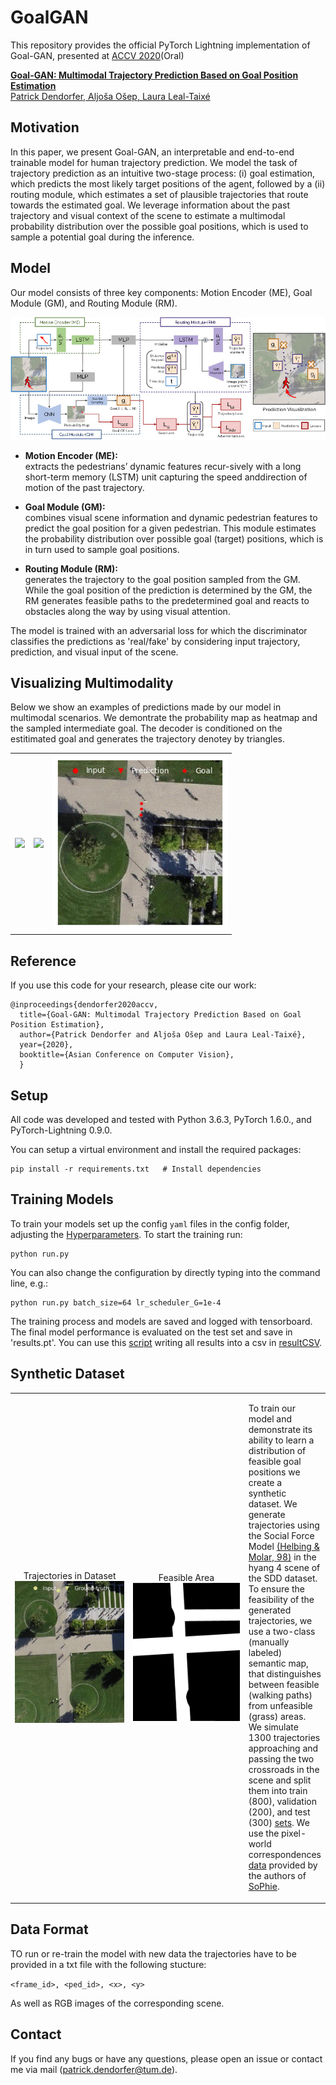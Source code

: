 # GoalGAN

This repository provides the official PyTorch Lightning implementation of Goal-GAN, presented at [ACCV 2020](http://accv2020.kyoto/)(Oral)

[<b>Goal-GAN: Multimodal Trajectory Prediction Based on Goal Position Estimation</b>  
Patrick Dendorfer, Aljoša Ošep, Laura Leal-Taixé](https://arxiv.org/abs/2010.01114)  

## Motivation
In this paper, we present Goal-GAN, an interpretable and end-to-end trainable model for human trajectory prediction. 
We model the task of trajectory prediction as an intuitive two-stage process: (i) goal estimation, which predicts the most likely target positions of the agent, followed by a (ii) routing module, which estimates a set of plausible trajectories that route towards the estimated goal. 
We leverage information about the past trajectory and visual context of the scene to estimate a multimodal probability distribution over the possible goal positions, which is used to sample a potential goal during the inference. 


## Model
Our model consists of three key components: Motion Encoder (ME), Goal Module (GM), and Routing Module (RM).


<div align='center'>
<img src="images/goalgan_overview.jpg"></img>
</div>
<ul>
  <li> <p><b>Motion Encoder (ME):</b>
        <br>extracts  the  pedestrians’  dynamic  features  recur-sively with a long short-term memory
        (LSTM) unit capturing the speed anddirection of motion of the past trajectory.</p>
</li>
<li><p><b>Goal Module (GM):</b>
    <br>combines visual scene information and dynamic pedestrian features to predict
the goal position for a given pedestrian. This module estimates
the probability distribution over possible goal (target) positions,
    which is in turn used to sample goal positions.</p></li>
<li><p><b>Routing Module (RM):</b>
    <br>generates the trajectory to the goal position sampled from the GM. While the goal position of the prediction is determined by the GM, the RM generates feasible paths to the predetermined goal
    and reacts to obstacles along the way by using visual attention.</p></li>
</ul>

The model is trained with an adversarial loss for which the discriminator classifies the predictions as 'real/fake' by considering input trajectory, prediction, and visual input of the scene.
## Visualizing Multimodality
<table align=center>    
<p>Below we show an examples of predictions made by our model in multimodal scenarios. We demontrate the probability map as heatmap and the sampled intermediate goal. The decoder is conditioned on the estitimated goal and generates the trajectory denotey by triangles.</p>
    <tr>
      <td>
        <img style="width:280px" src="images/gif/gif_0.gif"/>
      </td>
      <td>
        <img style="width:280px" src="images/gif/gif_2.gif"/>
      </td>
      <td>
      <img style="width:280px" src="images/gif/gif_3.gif"/>
    </td>
  </tr>
</table>
      

## Reference
If you use this code for your research, please cite our work:

```
@inproceedings{dendorfer2020accv,
  title={Goal-GAN: Multimodal Trajectory Prediction Based on Goal Position Estimation}, 
  author={Patrick Dendorfer and Aljoša Ošep and Laura Leal-Taixé},
  year={2020},
  booktitle={Asian Conference on Computer Vision},
  }
```


## Setup

All code was developed and tested with Python 3.6.3, PyTorch 1.6.0., and PyTorch-Lightning 0.9.0.

You can setup a virtual environment and install the required packages:

```
pip install -r requirements.txt   # Install dependencies
```
## Training Models
To train your models set up the config ```yaml``` files in the config folder, adjusting the [Hyperparameters](HYPERPARAMETERS.md).
To start the training run:
```
python run.py
```
You can also change the configuration by directly typing into the command line, e.g.:
```
python run.py batch_size=64 lr_scheduler_G=1e-4
```
The training process and models are saved and logged with tensorboard. The final model performance is evaluated on the test set and save in 'results.pt'. You can use this [script](/utils/collect_results.py) writing all results into a csv in [resultCSV](resultCSV).


## Synthetic Dataset

<table align=center>    
    <tr>
       <td align='center' width=200px>
        Trajectories in Dataset
        <img width=200px src="images/gif_dataset/gif_0.gif"/>
      </td>
       <td align='center' width=200px>
         Feasible Area
        <img width=200px  src="images/semanticHyang4.jpg"/>
      </td>
      <td>
        <p>To train our model and demonstrate its ability to learn a distribution of feasible goal positions we create a synthetic dataset. We generate trajectories using the Social Force Model <a href="https://arxiv.org/abs/cond-mat/9805244">(Helbing & Molar, 98)</a> in the hyang 4 scene of the SDD dataset. To ensure the feasibility of the generated trajectories, we use a two-class (manually labeled) semantic map, that distinguishes between feasible (walking paths) from unfeasible (grass) areas. We simulate 1300 trajectories approaching and passing the two crossroads in the scene and split them into train (800), validation (200), and test (300) <a href="https://github.com/dendorferpatrick/GoalGAN/tree/master/datasets/stanford_synthetic"> sets</a>. We use the pixel-world correspondences <a href="datasets/stanford_synthetic/H_SDD.txt">data</a> provided by the authors of <a href="https://arxiv.org/abs/1806.01482">SoPhie</a>.</p>
    </td>
  </tr>
</table>

## Data Format
TO run or re-train the model with new data the trajectories have to be provided in a txt file with the following stucture:

```<frame_id>, <ped_id>, <x>, <y>```

As well as RGB images of the corresponding scene.


## Contact
If you find any bugs or have any questions, please open an issue or contact me via mail (patrick.dendorfer@tum.de).
